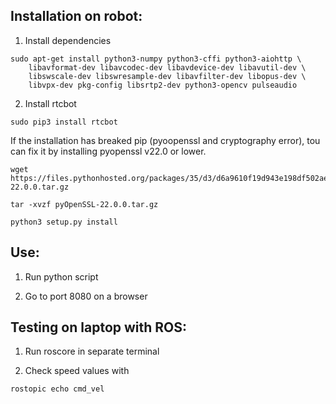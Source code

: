 ## Installation on robot:

1. Install dependencies
```
sudo apt-get install python3-numpy python3-cffi python3-aiohttp \
    libavformat-dev libavcodec-dev libavdevice-dev libavutil-dev \
    libswscale-dev libswresample-dev libavfilter-dev libopus-dev \
    libvpx-dev pkg-config libsrtp2-dev python3-opencv pulseaudio
```
2. Install rtcbot
```
sudo pip3 install rtcbot
```
 If the installation has breaked pip (pyoopenssl and cryptography error), tou can fix it by installing pyopenssl v22.0 or lower.
```
wget https://files.pythonhosted.org/packages/35/d3/d6a9610f19d943e198df502ae660c6b5acf84cc3bc421a2aa3c0fb6b21d1/pyOpenSSL-22.0.0.tar.gz

tar -xvzf pyOpenSSL-22.0.0.tar.gz

python3 setup.py install
```
 

## Use:

1. Run python script

2. Go to port 8080 on a browser


## Testing on laptop with ROS:

1. Run roscore in separate terminal

2. Check speed values with
```
rostopic echo cmd_vel
```
